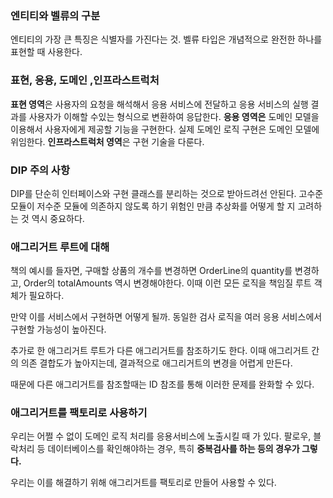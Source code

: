 
### 엔티티와 벨류의 구분

엔티티의 가장 큰 특징은 식별자를 가진다는 것. 벨류 타입은 개념적으로 완전한 하나를 표현할 때 사용한다.

### 표현, 응용, 도메인 ,인프라스트럭처
**표현 영역**은 사용자의 요청을 해석해서 응용 서비스에 전달하고 응용 서비스의 실행 결과를 사용자가 이해할 수있는 형식으로 변환하여 응답한다.
**응용 영역은** 도메인 모델을 이용해서 사용자에게 제공할 기능을 구현한다. 실제 도메인 로직 구현은 도메인 모델에 위임한다.
**인프라스트럭처 영역**은 구현 기술을 다룬다.

### DIP 주의 사항
DIP를 단순히 인터페이스와 구현 클래스를 분리하는 것으로 받아드려선 안된다. 고수준 모듈이 저수준 모듈에 의존하지 않도록 하기 위험인 만큼 추상화를 어떻게 할 지 고려하는 것 역시 중요하다.


### 애그리거트 루트에 대해
책의 예시를 들자면, 구매할 상품의 개수를 변경하면 OrderLine의 quantity를 변경하고, Order의 totalAmounts 역시 변경해야한다. 이때 이런 모든 로직을 책임질 루트 객체가 필요하다. 

만약 이를 서비스에서 구현하면 어떻게 될까. 동일한 검사 로직을 여러 응용 서비스에서 구현할 가능성이 높아진다.

추가로 한 애그리거트 루트가 다른 애그리거트를 참조하기도 한다.
이때 애그리거트 간의 의존 결합도가 높아지는데, 결과적으로 애그리거트의 변경을 어렵게 만든다.

때문에 다른 애그리거트를 참조할때는 ID 참조를 통해 이러한 문제를 완화할 수 있다.


### 애그리거트를 팩토리로 사용하기

우리는 어쩔 수 없이 도메인 로직 처리를 응용서비스에 노출시킬 때 가 있다.
팔로우, 블락처리 등 데이터베이스를 확인해야하는 경우, 특히 **중복검사를 하는 등의 경우가 그렇다.**

우리는 이를 해결하기 위해 애그리거트를 팩토리로 만들어 사용할 수 있다.









